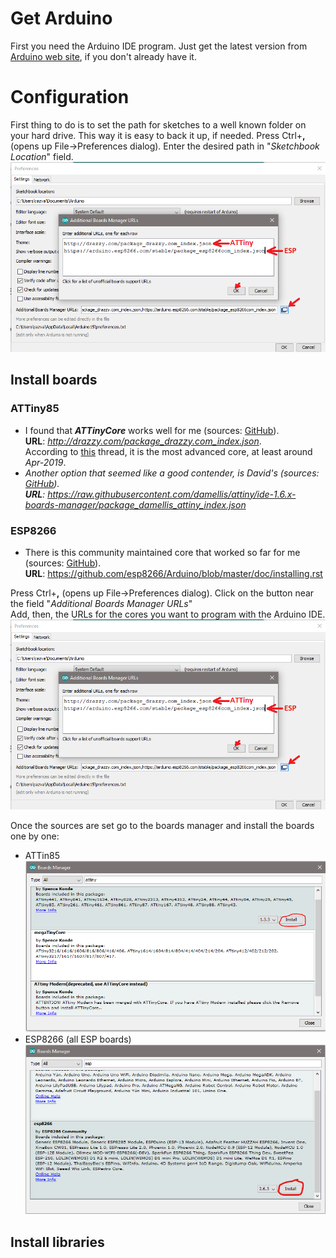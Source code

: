 # Get Arduino
First you need the Arduino IDE program. Just get the latest version from [Arduino web site](https://www.arduino.cc/en/Main/Software), if you don't already have it.

# Configuration
First thing to do is to set the path for sketches to a well known folder on your hard drive. This way it is easy to back it up, if needed.
Press Ctrl+**,** (opens up File->Preferences dialog). Enter the desired path in "*Sketchbook Location*" field.
![](https://github.com/RazMake/ArduinoUNOMultiProgrammer/blob/master/Screenshots/BoardSourceSetup.png?raw=true)

## Install boards
### ATTiny85
* I found that ***ATTinyCore*** works well for me (sources: [GitHub](https://github.com/SpenceKonde/ATTinyCore/blob/master/Installation.md)).  
**URL**: *http://drazzy.com/package_drazzy.com_index.json*.  
According to [this](https://forum.arduino.cc/index.php?topic=609034.0) thread, it is the most advanced core, at least around *Apr-2019*.  
* *Another option that seemed like a good contender, is David's (sources: [GitHub](https://github.com/damellis/attiny/)).  
**URL**: https://raw.githubusercontent.com/damellis/attiny/ide-1.6.x-boards-manager/package_damellis_attiny_index.json*

### ESP8266
* There is this community maintained core that worked so far for me (sources: [GitHub](https://github.com/esp8266/Arduino)).  
**URL**: https://github.com/esp8266/Arduino/blob/master/doc/installing.rst

Press Ctrl+**,** (opens up File->Preferences dialog). Click on the button near the field "*Additional Boards Manager URLs*"   
Add, then, the URLs for the cores you want to program with the Arduino IDE.  
![](https://raw.githubusercontent.com/RazMake/ArduinoUNOMultiProgrammer/master/Screenshots/BoardSourceSetup.png)  

Once the sources are set go to the boards manager and install the boards one by one:
* ATTin85  
![](https://github.com/RazMake/ArduinoUNOMultiProgrammer/blob/master/Screenshots/InstallATTniyCore.png)  
* ESP8266 (all ESP boards)  
![](https://github.com/RazMake/ArduinoUNOMultiProgrammer/blob/master/Screenshots/InstallEsp8266Core.png)  

## Install libraries